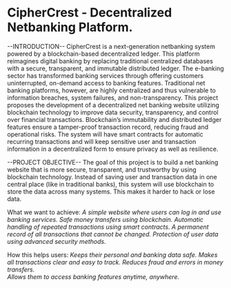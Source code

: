 # CipherCrest - Decentralized Netbanking Platform.
--INTRODUCTION--
CipherCrest is a next-generation netbanking system powered by a blockchain-based decentralized ledger. This platform reimagines digital banking by replacing traditional centralized databases with a secure, transparent, and immutable distributed ledger.
The e-banking sector has transformed banking services through offering customers uninterrupted, on-demand access to banking features. Traditional net banking platforms, however, are highly centralized and thus vulnerable to information breaches, system failures, and non-transparency.
This project proposes the development of a decentralized net banking website utilizing blockchain technology to improve data security, transparency, and control over financial transactions. Blockchain’s immutability and distributed ledger features ensure a tamper-proof transaction record, reducing fraud and operational risks.
The system will have smart contracts for automatic recurring transactions and will keep sensitive user and transaction information in a decentralized form to ensure privacy as well as resilience.

--PROJECT OBJECTIVE--
The goal of this project is to build a net banking website that is more secure, transparent, and trustworthy by using blockchain technology.
Instead of saving user and transaction data in one central place (like in traditional banks), this system will use blockchain to store the data across many systems. This makes it harder to hack or lose data.

What we want to achieve:
*A simple website where users can log in and use banking services.*
*Safe money transfers using blockchain.*
*Automatic handling of repeated transactions using smart contracts.*
*A permanent record of all transactions that cannot be changed.*
*Protection of user data using advanced security methods.*

How this helps users:
*Keeps their personal and banking data safe.*
*Makes all transactions clear and easy to track.*
*Reduces fraud and errors in money transfers.*    
*Allows them to access banking features anytime, anywhere.*
